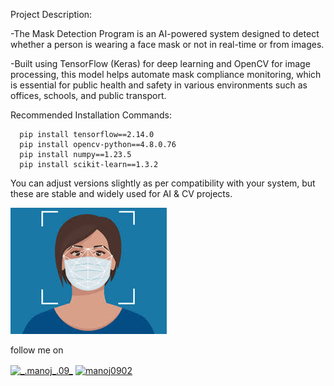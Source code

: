 Project Description:

-The Mask Detection Program is an AI-powered system designed to detect whether a person is wearing a face mask or not in real-time or from images.

-Built using TensorFlow (Keras) for deep learning and OpenCV for image processing, this model helps automate mask compliance monitoring, which is essential for public health and
safety in various environments such as offices, schools, and public transport.

Recommended Installation Commands:

      pip install tensorflow==2.14.0
      pip install opencv-python==4.8.0.76
      pip install numpy==1.23.5
      pip install scikit-learn==1.3.2

You can adjust versions slightly as per compatibility with your system, but these are stable and widely used for AI & CV projects.

![MASK Infographic](maskimage.jpeg)


follow me on

<a href="https://instagram.com/_.manoj_.09_" target="blank"><img align="center" src="https://raw.githubusercontent.com/rahuldkjain/github-profile-readme-generator/master/src/images/icons/Social/instagram.svg" alt="_.manoj_.09_" height="30" width="40" /></a>
<a href="https://linkedin.com/in/manoj0902" target="blank"><img align="center" src="https://raw.githubusercontent.com/rahuldkjain/github-profile-readme-generator/master/src/images/icons/Social/linked-in-alt.svg" alt="manoj0902" height="30" width="40" /></a>
